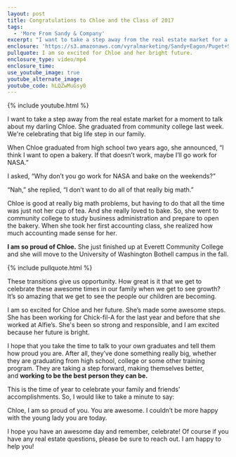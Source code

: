 ```yaml
---
layout: post
title: Congratulations to Chloe and the Class of 2017
tags:
  - 'More From Sandy & Company'
excerpt: "I want to take a step away from the real estate market for a moment to talk about my darling Chloe. She graduated from community college last week. We're celebrating that big life step in our family."
enclosure: 'https://s3.amazonaws.com/vyralmarketing/Sandy+Eagon/Puget+Sound+Real+Estate+Agent-+Congratulations+to+Chloe+%2526+the+Class+of+2017.mp4'
pullquote: I am so excited for Chloe and her bright future.
enclosure_type: video/mp4
enclosure_time:
use_youtube_image: true
youtube_alternate_image:
youtube_code: hLQZwMuGsy0
---
```



{% include youtube.html %}

I want to take a step away from the real estate market for a moment to talk about my darling Chloe. She graduated from community college last week. We're celebrating that big life step in our family.

When Chloe graduated from high school two years ago, she announced, “I think I want to open a bakery. If that doesn’t work, maybe I’ll go work for NASA.”

I asked, “Why don’t you go work for NASA and bake on the weekends?”

“Nah,” she replied, “I don’t want to do all of that really big math.”

Chloe is good at really big math problems, but having to do that all the time was just not her cup of tea. And she really loved to bake. So, she went to community college to study business administration and prepare to open the bakery. When she took her first accounting class, she realized how much accounting made sense for her.

**I am so proud of Chloe.** She just finished up at Everett Community College and she will move to the University of Washington Bothell campus in the fall.

{% include pullquote.html %}

These transitions give us opportunity. How great is it that we get to celebrate these awesome times in our family when we get to see growth? It’s so amazing that we get to see the people our children are becoming.

I am so excited for Chloe and her future. She’s made some awesome steps. She has been working for Chick-fil-A for the last year and before that she worked at Alfie’s. She's been so strong and responsible, and I am excited because her future is bright.

I hope that you take the time to talk to your own graduates and tell them how proud you are. After all, they’ve done something really big, whether they are graduating from high school, college or some other training program. They are taking a step forward, making themselves better, and **working to be the best person they can be.**

This is the time of year to celebrate your family and friends’ accomplishments. So, I would like to take a minute to say:

Chloe, I am so proud of you. You are awesome. I couldn’t be more happy with the young lady you are today.

I hope you have an awesome day and remember, celebrate! Of course if you have any real estate questions, please be sure to reach out. I am happy to help you!